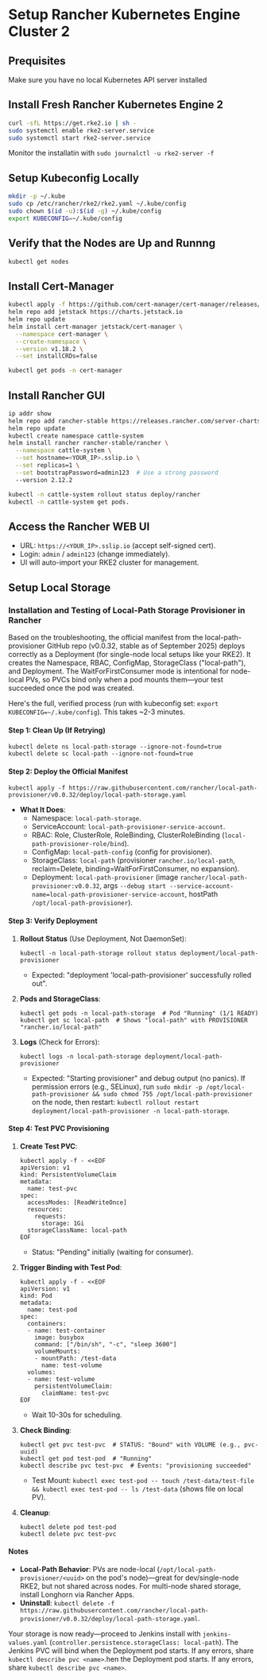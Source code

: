 # Setup Rancher Kubernetes Engine Cluster 2

## Prequisites

Make sure you have no local Kubernetes API server installed

## Install Fresh Rancher Kubernetes Engine 2

```bash
curl -sfL https://get.rke2.io | sh -
sudo systemctl enable rke2-server.service
sudo systemctl start rke2-server.service
```

Monitor the installatin with `sudo journalctl -u rke2-server -f`

## Setup Kubeconfig Locally

```bash
mkdir -p ~/.kube
sudo cp /etc/rancher/rke2/rke2.yaml ~/.kube/config
sudo chown $(id -u):$(id -g) ~/.kube/config
export KUBECONFIG=~/.kube/config
```

## Verify that the Nodes are Up and Runnng

```bash
kubectl get nodes
```

## Install Cert-Manager

```bash
kubectl apply -f https://github.com/cert-manager/cert-manager/releases/download/v1.18.2/cert-manager.crds.yaml
helm repo add jetstack https://charts.jetstack.io
helm repo update
helm install cert-manager jetstack/cert-manager \
  --namespace cert-manager \
  --create-namespace \
  --version v1.18.2 \
  --set installCRDs=false

kubectl get pods -n cert-manager
```

## Install Rancher GUI

```bash
ip addr show
helm repo add rancher-stable https://releases.rancher.com/server-charts/stable
helm repo update
kubectl create namespace cattle-system
helm install rancher rancher-stable/rancher \
  --namespace cattle-system \
  --set hostname=<YOUR_IP>.sslip.io \
  --set replicas=1 \
  --set bootstrapPassword=admin123  # Use a strong password
  --version 2.12.2

kubectl -n cattle-system rollout status deploy/rancher
kubectl -n cattle-system get pods.
```

## Access the Rancher WEB UI

- URL: `https://<YOUR_IP>.sslip.io` (accept self-signed cert).
- Login: `admin` / `admin123` (change immediately).
- UI will auto-import your RKE2 cluster for management.

## Setup Local Storage

### Installation and Testing of Local-Path Storage Provisioner in Rancher

Based on the troubleshooting, the official manifest from the local-path-provisioner GitHub repo (v0.0.32, stable as of September 2025) deploys correctly as a Deployment (for single-node local setups like your RKE2). It creates the Namespace, RBAC, ConfigMap, StorageClass ("local-path"), and Deployment. The WaitForFirstConsumer mode is intentional for node-local PVs, so PVCs bind only when a pod mounts them—your test succeeded once the pod was created.

Here's the full, verified process (run with kubeconfig set: `export KUBECONFIG=~/.kube/config`). This takes ~2-3 minutes.

#### Step 1: Clean Up (If Retrying)
```
kubectl delete ns local-path-storage --ignore-not-found=true
kubectl delete sc local-path --ignore-not-found=true
```

#### Step 2: Deploy the Official Manifest
```
kubectl apply -f https://raw.githubusercontent.com/rancher/local-path-provisioner/v0.0.32/deploy/local-path-storage.yaml
```
- **What It Does**:
  - Namespace: `local-path-storage`.
  - ServiceAccount: `local-path-provisioner-service-account`.
  - RBAC: Role, ClusterRole, RoleBinding, ClusterRoleBinding (`local-path-provisioner-role/bind`).
  - ConfigMap: `local-path-config` (config for provisioner).
  - StorageClass: `local-path` (provisioner `rancher.io/local-path`, reclaim=Delete, binding=WaitForFirstConsumer, no expansion).
  - Deployment: `local-path-provisioner` (image `rancher/local-path-provisioner:v0.0.32`, args `--debug start --service-account-name=local-path-provisioner-service-account`, hostPath `/opt/local-path-provisioner`).

#### Step 3: Verify Deployment
1. **Rollout Status** (Use Deployment, Not DaemonSet):
   ```
   kubectl -n local-path-storage rollout status deployment/local-path-provisioner
   ```
   - Expected: "deployment 'local-path-provisioner' successfully rolled out".

2. **Pods and StorageClass**:
   ```
   kubectl get pods -n local-path-storage  # Pod "Running" (1/1 READY)
   kubectl get sc local-path  # Shows "local-path" with PROVISIONER "rancher.io/local-path"
   ```

3. **Logs** (Check for Errors):
   ```
   kubectl logs -n local-path-storage deployment/local-path-provisioner
   ```
   - Expected: "Starting provisioner" and debug output (no panics). If permission errors (e.g., SELinux), run `sudo mkdir -p /opt/local-path-provisioner && sudo chmod 755 /opt/local-path-provisioner` on the node, then restart: `kubectl rollout restart deployment/local-path-provisioner -n local-path-storage`.

#### Step 4: Test PVC Provisioning
1. **Create Test PVC**:
   ```
   kubectl apply -f - <<EOF
   apiVersion: v1
   kind: PersistentVolumeClaim
   metadata:
     name: test-pvc
   spec:
     accessModes: [ReadWriteOnce]
     resources:
       requests:
         storage: 1Gi
     storageClassName: local-path
   EOF
   ```
   - Status: "Pending" initially (waiting for consumer).

2. **Trigger Binding with Test Pod**:
   ```
   kubectl apply -f - <<EOF
   apiVersion: v1
   kind: Pod
   metadata:
     name: test-pod
   spec:
     containers:
     - name: test-container
       image: busybox
       command: ["/bin/sh", "-c", "sleep 3600"]
       volumeMounts:
       - mountPath: /test-data
         name: test-volume
     volumes:
     - name: test-volume
       persistentVolumeClaim:
         claimName: test-pvc
   EOF
   ```
   - Wait 10-30s for scheduling.

3. **Check Binding**:
   ```
   kubectl get pvc test-pvc  # STATUS: "Bound" with VOLUME (e.g., pvc-uuid)
   kubectl get pod test-pod  # "Running"
   kubectl describe pvc test-pvc  # Events: "provisioning succeeded"
   ```
   - Test Mount: `kubectl exec test-pod -- touch /test-data/test-file && kubectl exec test-pod -- ls /test-data` (shows file on local PV).

4. **Cleanup**:
   ```
   kubectl delete pod test-pod
   kubectl delete pvc test-pvc
   ```

#### Notes
- **Local-Path Behavior**: PVs are node-local (`/opt/local-path-provisioner/<uuid>` on the pod's node)—great for dev/single-node RKE2, but not shared across nodes. For multi-node shared storage, install Longhorn via Rancher Apps.
- **Uninstall**: `kubectl delete -f https://raw.githubusercontent.com/rancher/local-path-provisioner/v0.0.32/deploy/local-path-storage.yaml`.

Your storage is now ready—proceed to Jenkins install with `jenkins-values.yaml` (`controller.persistence.storageClass: local-path`). The Jenkins PVC will bind when the Deployment pod starts. If any errors, share `kubectl describe pvc <name>`.hen the Deployment pod starts. If any errors, share `kubectl describe pvc <name>`.
